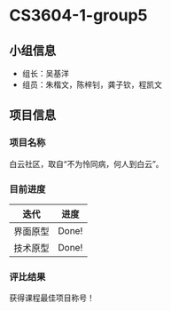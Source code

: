# CS3604-1-group5

## 小组信息

- 组长：吴基洋
- 组员：朱楷文，陈梓钊，龚子钦，程凯文

## 项目信息

### 项目名称

白云社区，取自“不为怜同病，何人到白云”。

### 目前进度

| 迭代 | 进度 |
| :--: | :--: |
| 界面原型 | Done! |
| 技术原型 | Done! |

### 评比结果
获得课程最佳项目称号！
